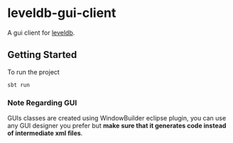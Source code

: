 # leveldb-gui-client

A gui client for [leveldb](https://github.com/google/leveldb).

## Getting Started

To run the project

    sbt run

### Note Regarding GUI
GUIs classes are created using WindowBuilder eclipse plugin, you can use any GUI designer
you prefer but **make sure that it generates code instead of intermediate xml files**.
